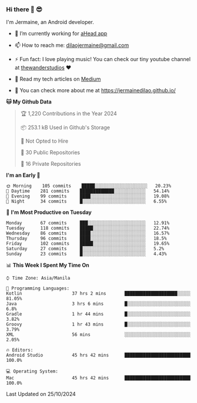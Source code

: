 ### Hi there 👋 😎
I'm Jermaine, an Android developer.

- 🔭 I’m currently working for [aHead app](https://www.ahead-app.com/)

- 📫 How to reach me: dilaojermaine@gmail.com

- ⚡ Fun fact: I love playing music! You can check our tiny youtube channel at [thewanderstudios](https://www.youtube.com/thewanderstudios) ♥️

- 📖 Read my tech articles on [Medium](https://jermainedilao.medium.com/)

- 👀 You can check more about me at https://jermainedilao.github.io/

<!--
**jermainedilao/jermainedilao** is a ✨ _special_ ✨ repository because its `README.md` (this file) appears on your GitHub profile.

Here are some ideas to get you started:

- 🔭 I’m currently working on ...
- 🌱 I’m currently learning ...
- 👯 I’m looking to collaborate on ...
- 🤔 I’m looking for help with ...
- 💬 Ask me about ...
- 📫 How to reach me: ...
- 😄 Pronouns: ...
- ⚡ Fun fact: ...
-->

<!--START_SECTION:waka-->
**🐱 My Github Data** 

> 🏆 1,220 Contributions in the Year 2024
 > 
> 📦 253.1 kB Used in Github's Storage 
 > 
> 🚫 Not Opted to Hire
 > 
> 📜 30 Public Repositories 
 > 
> 🔑 16 Private Repositories  
 > 
**I'm an Early 🐤** 

```text
🌞 Morning    105 commits    █████░░░░░░░░░░░░░░░░░░░░   20.23% 
🌆 Daytime    281 commits    █████████████░░░░░░░░░░░░   54.14% 
🌃 Evening    99 commits     ████░░░░░░░░░░░░░░░░░░░░░   19.08% 
🌙 Night      34 commits     █░░░░░░░░░░░░░░░░░░░░░░░░   6.55%

```
📅 **I'm Most Productive on Tuesday** 

```text
Monday       67 commits     ███░░░░░░░░░░░░░░░░░░░░░░   12.91% 
Tuesday      118 commits    █████░░░░░░░░░░░░░░░░░░░░   22.74% 
Wednesday    86 commits     ████░░░░░░░░░░░░░░░░░░░░░   16.57% 
Thursday     96 commits     ████░░░░░░░░░░░░░░░░░░░░░   18.5% 
Friday       102 commits    █████░░░░░░░░░░░░░░░░░░░░   19.65% 
Saturday     27 commits     █░░░░░░░░░░░░░░░░░░░░░░░░   5.2% 
Sunday       23 commits     █░░░░░░░░░░░░░░░░░░░░░░░░   4.43%

```


📊 **This Week I Spent My Time On** 

```text
⌚︎ Time Zone: Asia/Manila

💬 Programming Languages: 
Kotlin                   37 hrs 2 mins       ████████████████████░░░░░   81.05% 
Java                     3 hrs 6 mins        █░░░░░░░░░░░░░░░░░░░░░░░░   6.8% 
Gradle                   1 hr 44 mins        █░░░░░░░░░░░░░░░░░░░░░░░░   3.82% 
Groovy                   1 hr 43 mins        █░░░░░░░░░░░░░░░░░░░░░░░░   3.79% 
XML                      56 mins             ░░░░░░░░░░░░░░░░░░░░░░░░░   2.05%

🔥 Editors: 
Android Studio           45 hrs 42 mins      █████████████████████████   100.0%

💻 Operating System: 
Mac                      45 hrs 42 mins      █████████████████████████   100.0%

```


 Last Updated on 25/10/2024
<!--END_SECTION:waka-->
